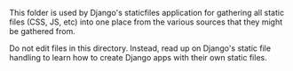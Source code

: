 This folder is used by Django's staticfiles application for gathering all static files (CSS, JS, etc) into one place
from the various sources that they might be gathered from.

Do not edit files in this directory. Instead, read up on Django's static file handling to learn how to create Django
apps with their own static files.